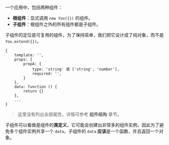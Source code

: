 一个应用中，包括两种组件：

* **根组件**：显式调用 `new Yox({})` 的组件。
* **子组件**：根组件之外的所有组件都是子组件。

子组件的定位是可复用的组件，为了保持简单，我们把它设计成了纯对象，而不是 `Yox.extend({})`。

```javascrit
{
    template: '',
    props: {
        propA: {
            type: 'string' 或 ['string', 'number'],
            required: '',
        }
    },
    data: function () {
        return {}
    },
    ...
}
```

> 这里没有列出全部属性，详情可参考 **组件结构** 章节。

子组件可以看做是组件的**类定义**，它可能会创建出非常多的组件实例，因此为了避免多个组件实例共享一个 `data`，子组件的 `data` **应该**是一个函数，并且返回一个对象。


